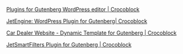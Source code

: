 
[Plugins for Gutenberg WordPress editor | Crocoblock](https://crocoblock.com/jetplugins-for-gutenberg/)

[JetEngine: WordPress Plugin for Gutenberg| Crocoblock](https://crocoblock.com/plugins/jetengine-gutenberg/)

[Car Dealer Website - Dynamic Template for Gutenberg | Crocoblock](https://crocoblock.com/dynamic-templates/cardealer-gutenberg/)

[JetSmartFilters Plugin for Gutenberg | Crocoblock](https://crocoblock.com/plugins/jetsmartfilters-gutenberg/)
